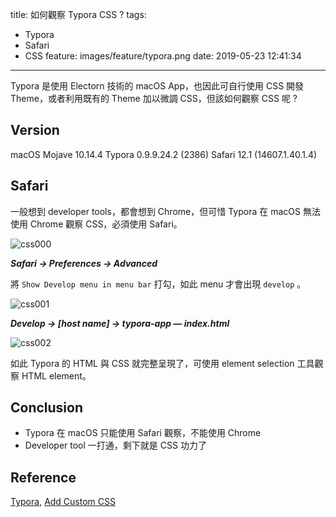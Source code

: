 title: 如何觀察 Typora CSS ?
tags:
  - Typora
  - Safari
  - CSS
feature: images/feature/typora.png
date: 2019-05-23 12:41:34
---
Typora 是使用 Electorn 技術的 macOS App，也因此可自行使用 CSS 開發 Theme，或者利用既有的 Theme 加以微調 CSS，但該如何觀察 CSS 呢 ?

<!-- more -->

## Version

macOS Mojave 10.14.4
Typora 0.9.9.24.2 (2386)
Safari 12.1 (14607.1.40.1.4)

## Safari

一般想到 developer tools，都會想到 Chrome，但可惜 Typora 在 macOS 無法使用 Chrome 觀察 CSS，必須使用 Safari。

![css000](/images/typora/css-tool/css000.png)

***Safari -> Preferences -> Advanced***

將 `Show Develop menu in menu bar` 打勾，如此 menu 才會出現 `develop` 。

![css001](/images/typora/css-tool/css001.png)

***Develop -> [host name] -> typora-app — index.html***

![css002](/images/typora/css-tool/css002.png)

如此 Typora 的 HTML 與 CSS 就完整呈現了，可使用 element selection 工具觀察 HTML element。

## Conclusion

* Typora 在 macOS 只能使用 Safari 觀察，不能使用 Chrome
* Developer tool 一打通，剩下就是 CSS 功力了

## Reference

[Typora](https://typora.io), [Add Custom CSS](http://support.typora.io/Add-Custom-CSS/)

